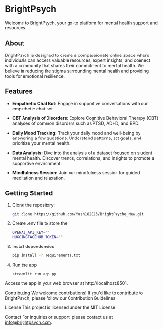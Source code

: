 # BrightPsych

Welcome to BrightPsych, your go-to platform for mental health support and resources.

## About

BrightPsych is designed to create a compassionate online space where individuals can access valuable resources, expert insights, and connect with a community that shares their commitment to mental health. We believe in reducing the stigma surrounding mental health and providing tools for emotional resilience.

## Features

- **Empathetic Chat Bot:** Engage in supportive conversations with our empathetic chat bot.
  
- **CBT Analysis of Disorders:** Explore Cognitive Behavioral Therapy (CBT) analyses of common disorders such as PTSD, ADHD, and BPD.

- **Daily Mood Tracking:** Track your daily mood and well-being by answering a few questions. Understand patterns, set goals, and prioritize your mental health.

- **Data Analysis:** Dive into the analysis of a dataset focused on student mental health. Discover trends, correlations, and insights to promote a supportive environment.

- **Mindfulness Session:** Join our mindfulness session for guided meditation and relaxation.

## Getting Started

1. Clone the repository:

   ```bash
   git clone https://github.com/Yash182023/BrightPsyche_New.git

2. Create .env file to store the
   ```bash
   OPENAI_API_KEY=""
   HUGGINGFACEHUB_TOKEN=""

3. Install dependencies
   ```bash
   pip install -r requirements.txt

4. Run the app
   ```bash
   streamlit run app.py


Access the app in your web browser at http://localhost:8501.

Contributing
We welcome contributions! If you'd like to contribute to BrightPsych, please follow our Contribution Guidelines.

License
This project is licensed under the MIT License.

Contact
For inquiries or support, please contact us at info@brightpsych.com.
